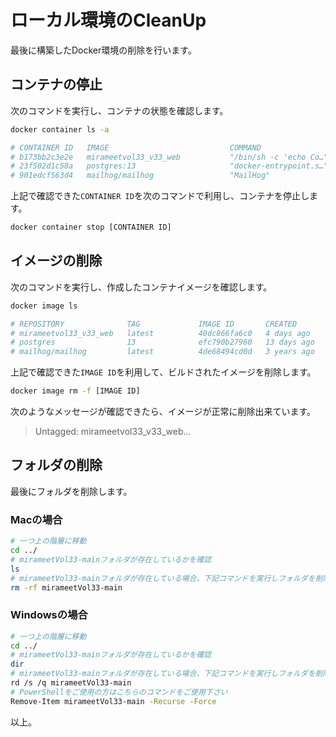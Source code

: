 # ローカル環境のCleanUp

<!-- toc -->

最後に構築したDocker環境の削除を行います。

## コンテナの停止
次のコマンドを実行し、コンテナの状態を確認します。
```sh
docker container ls -a

# CONTAINER ID   IMAGE                           COMMAND                  CREATED        STATUS                      PORTS                                 NAMES
# b173bb2c3e2e   mirameetvol33_v33_web           "/bin/sh -c 'echo Co…"   3 days ago     Up 25 minutes               0.0.0.0:3000->3000/tcp                v33_web
# 23f502d1c58a   postgres:13                     "docker-entrypoint.s…"   3 days ago     Exited (137) 2 days ago                                           v33_db
# 901edcf563d4   mailhog/mailhog                 "MailHog"                3 days ago     Exited (2) 2 days ago                                             v33_mail
```
上記で確認できた`CONTAINER ID`を次のコマンドで利用し、コンテナを停止します。
```sh
docker container stop [CONTAINER ID]
```
## イメージの削除
次のコマンドを実行し、作成したコンテナイメージを確認します。
```sh
docker image ls

# REPOSITORY              TAG             IMAGE ID       CREATED         SIZE
# mirameetvol33_v33_web   latest          40dc866fa6c0   4 days ago      1.08GB
# postgres                13              efc790b27960   13 days ago     407MB
# mailhog/mailhog         latest          4de68494cd0d   3 years ago     392MB
```

上記で確認できた`IMAGE ID`を利用して、ビルドされたイメージを削除します。
```sh
docker image rm -f [IMAGE ID]
```
次のようなメッセージが確認できたら、イメージが正常に削除出来ています。
> Untagged: mirameetvol33_v33_web...

## フォルダの削除
最後にフォルダを削除します。

### Macの場合
```sh
# 一つ上の階層に移動
cd ../
# mirameetVol33-mainフォルダが存在しているかを確認
ls
# mirameetVol33-mainフォルダが存在している場合、下記コマンドを実行しフォルダを削除
rm -rf mirameetVol33-main
```
### Windowsの場合

```sh
# 一つ上の階層に移動
cd ../
# mirameetVol33-mainフォルダが存在しているかを確認
dir
# mirameetVol33-mainフォルダが存在している場合、下記コマンドを実行しフォルダを削除
rd /s /q mirameetVol33-main
# PowerShellをご使用の方はこちらのコマンドをご使用下さい
Remove-Item mirameetVol33-main -Recurse -Force
```

以上。